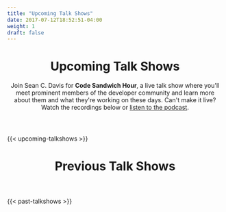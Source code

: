 ```yaml
---
title: "Upcoming Talk Shows"
date: 2017-07-12T18:52:51-04:00
weight: 1
draft: false
---
```


<!-- markdownlint-disable -->
<main class="mb-20">
  <div class="mb-20">
    <header class="container px-6 pt-12 pb-10 mx-auto">
      <h1 class="mb-2 text-5xl font-bold">Upcoming Talk Shows</h1>
      <p class="max-w-3xl text-xl">
        Join Sean C. Davis for <strong>Code Sandwich Hour</strong>, a live talk show where you'll meet prominent members of the developer community and learn more about them and what they're working on these days. Can't make it live? Watch the recordings below or <a href="https://codesandwichhour.buzzsprout.com/" style="text-decoration:underline">listen to the podcast</a>.
      </p>
    </header>
  </div>

{{< upcoming-talkshows >}}

  <div class="mb-20">
    <header class="container px-6 pt-5 mx-auto">
      <h1 class="mb-2 text-5xl font-bold">Previous Talk Shows</h1>
    </header>
  </div>
{{< past-talkshows >}}
</main>
<!-- markdownlint-restore -->
